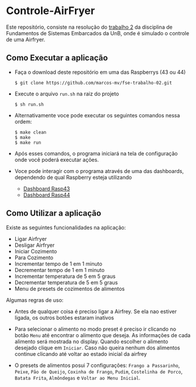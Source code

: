 # Controle-AirFryer

Este repositório, consiste na resolução do [trabalho 2](https://gitlab.com/fse_fga/trabalhos-2022_1/trabalho-2-2022-1/-/blob/main/README.md) da disciplina de  Fundamentos de Sistemas Embarcados da UnB, onde é simulado o controle de uma Airfryer.

## Como Executar a aplicação
* Faça o download deste repositório em uma das Raspberrys (43 ou 44)

      $ git clone https://github.com/marcos-mv/fse-trabalho-02.git

* Execute o arquivo `run.sh` na raiz do projeto

      $ sh run.sh

* Alternativamente voce pode executar os seguintes comandos nessa ordem:
    
      $ make clean
      $ make
      $ make run

* Após esses comandos, o programa iniciará na tela de configuração onde você poderá executar ações.

* Voce pode interagir com o programa através de uma das dashboards, dependendo de qual Raspberry esteja utilizando

  * [Dashboard Rasp43](http://164.41.98.25:443/dashboard/657fba30-2706-11ed-be92-e3a443145aec?publicId=ba042a80-0322-11ed-9f25-414fbaf2b065)
  * [Dashboard Rasp44](http://164.41.98.25:443/dashboard/a4b10e40-1d8b-11ed-a520-7b07ee36c1c6?publicId=ba042a80-0322-11ed-9f25-414fbaf2b065)

## Como Utilizar a aplicação
Existe as seguintes funcionalidades na aplicação:
* Ligar Airfryer
* Desligar Airfryer
* Iniciar Cozimento
* Para Cozimento
* Incrementar tempo de 1 em 1 minuto
* Decrementar tempo de 1 em 1 minuto
* Incrementar temperatura de 5 em 5 graus
* Decrementar temperatura de 5 em 5 graus
* Menu de presets de cozimentos de alimentos

Algumas regras de uso:
* Antes de qualquer coisa é preciso ligar a Airfrey. Se ela nao estiver ligada, os outros botões estaram inativos
* Para selecionar o alimento no modo preset é preciso ir clicando no botão `Menu` até encontrar o alimento que deseja. As informações de cada alimento será mostrada no display. Quando escolher o alimento desejado clique em `Iniciar`. Caso não queira nenhum dos alimentos continue clicando até voltar ao estado inicial da airfrey

* O presets de alimentos posui 7 configurações: `Frango a Passarinho`, `Peixe`, `Pão de Queijo`, `Coxinha de Frango`, `Pudim`, `Costelinha de Porco`, `Batata Frita`, `Almôndegas` e `Voltar ao Menu Inicial`.